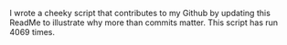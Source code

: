 I wrote a cheeky script that contributes to my Github by updating this ReadMe to illustrate why more than commits matter. This script has run 4069 times.